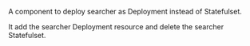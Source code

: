 A component to deploy searcher as Deployment instead of Statefulset.

It add the searcher Deployment resource and delete the searcher Statefulset.
